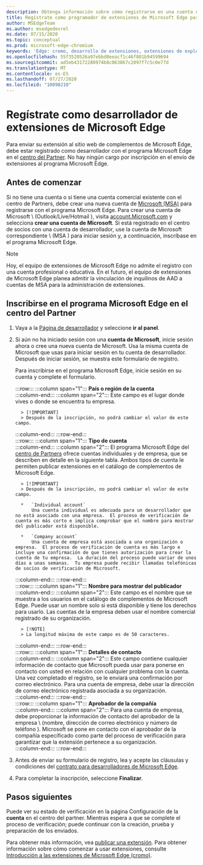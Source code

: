 ```yaml
---
description: Obtenga información sobre cómo registrarse en una cuenta de desarrollador para publicar extensiones en el almacén de complementos de Microsoft Edge.
title: Regístrate como programador de extensiones de Microsoft Edge para publicar extensiones
author: MSEdgeTeam
ms.author: msedgedevrel
ms.date: 07/15/2020
ms.topic: conceptual
ms.prod: microsoft-edge-chromium
keywords: 'Edge: cromo, desarrollo de extensiones, extensiones de explorador, complementos, centro de Partners, desarrollador'
ms.openlocfilehash: 55f3520526a97ebbd8eeacf1c46f801b94599694
ms.sourcegitcommit: ad5eb43172280974b8c063867c2097f7c5c0e77d
ms.translationtype: MT
ms.contentlocale: es-ES
ms.lasthandoff: 07/27/2020
ms.locfileid: "10898210"
---
```

# Regístrate como desarrollador de extensiones de Microsoft Edge  

Para enviar su extensión al sitio web de complementos de Microsoft Edge, debe estar registrado como desarrollador con el programa Microsoft Edge en el [centro del Partner][MicrosoftPartnerCenter].  No hay ningún cargo por inscripción en el envío de extensiones al programa Microsoft Edge.  

## Antes de comenzar  

Si no tiene una cuenta o si tiene una cuenta comercial existente con el centro de Partners, debe crear una nueva cuenta de [Microsoft (MSA)][WindowsCommunityEverythingAboutMicrosoftAccounts] para registrarse con el programa Microsoft Edge.  Para crear una cuenta de Microsoft \ (Outlook/Live/Hotmail \), visita [account.Microsoft.com][MicrosoftAccount] y selecciona **crear una cuenta de Microsoft**.  Si está registrado en el centro de socios con una cuenta de desarrollador, use la cuenta de Microsoft correspondiente \ (MSA \) para iniciar sesión y, a continuación, inscríbase en el programa Microsoft Edge.  

> [!NOTE]
> Hoy, el equipo de extensiones de Microsoft Edge no admite el registro con una cuenta profesional o educativa.  En el futuro, el equipo de extensiones de Microsoft Edge planea admitir la vinculación de inquilinos de AAD a cuentas de MSA para la administración de extensiones.  

## Inscribirse en el programa Microsoft Edge en el centro del Partner  

1.  Vaya a la [Página de desarrollador][MicrosoftPartnerCenter] y seleccione **ir al panel**.  
1.  Si aún no ha iniciado sesión con una **cuenta de Microsoft**, inicie sesión ahora o cree una nueva cuenta de Microsoft.  Usa la misma cuenta de Microsoft que usas para iniciar sesión en tu cuenta de desarrollador.  Después de iniciar sesión, se muestra este formulario de registro.  
    
    Para inscribirse en el programa Microsoft Edge, inicie sesión en su cuenta y complete el formulario.  
    <!-- -->
    :::row:::
       :::column span="1":::
          **País o región de la cuenta**  
       :::column-end:::
       :::column span="2":::
          Este campo es el lugar donde vives o donde se encuentra tu empresa.  
          
          > [!IMPORTANT]
          > Después de la inscripción, no podrá cambiar el valor de este campo.  
       :::column-end:::
    :::row-end:::  
    :::row:::
       :::column span="1":::
          **Tipo de cuenta**  
       :::column-end:::
       :::column span="2":::
          El programa Microsoft Edge del [centro de Partners][MicrosoftPartnerCenter] ofrece cuentas individuales y de empresa, que se describen en detalle en la siguiente tabla.  Ambos tipos de cuenta le permiten publicar extensiones en el catálogo de complementos de Microsoft Edge.  
          
          > [!IMPORTANT]
          > Después de la inscripción, no podrá cambiar el valor de este campo.  
          
          *   `Individual account`  
              Una cuenta individual es adecuada para un desarrollador que no está asociado con una empresa.  El proceso de verificación de cuenta es más corto e implica comprobar que el nombre para mostrar del publicador está disponible.  

          *   `Company account`  
              Una cuenta de empresa está asociada a una organización o empresa.  El proceso de verificación de cuenta es más largo e incluye una confirmación de que tienes autorización para crear la cuenta de tu empresa.  La duración del proceso puede variar de unos días a unas semanas.  Tu empresa puede recibir llamadas telefónicas de socios de verificación de Microsoft.  
       :::column-end:::
    :::row-end:::  
    :::row:::
       :::column span="1":::
          **Nombre para mostrar del publicador**  
       :::column-end:::
       :::column span="2":::
          Este campo es el nombre que se muestra a los usuarios en el catálogo de complementos de Microsoft Edge.  Puede usar un nombre solo si está disponible y tiene los derechos para usarlo.  Las cuentas de la empresa deben usar el nombre comercial registrado de su organización.  
          
          > [!NOTE]
          > La longitud máxima de este campo es de 50 caracteres.  
       :::column-end:::
    :::row-end:::  
    :::row:::
       :::column span="1":::
          **Detalles de contacto**  
       :::column-end:::
       :::column span="2":::
          Este campo contiene cualquier información de contacto que Microsoft pueda usar para ponerse en contacto con usted en relación con cualquier problema con la cuenta.  Una vez completado el registro, se le enviará una confirmación por correo electrónico.  Para una cuenta de empresa, debe usar la dirección de correo electrónico registrada asociada a su organización.  
       :::column-end:::
    :::row-end:::  
    :::row:::
       :::column span="1":::
          **Aprobador de la compañía**  
       :::column-end:::
       :::column span="2":::
          Para una cuenta de empresa, debe proporcionar la información de contacto del aprobador de la empresa \ (nombre, dirección de correo electrónico y número de teléfono \).  Microsoft se pone en contacto con el aprobador de la compañía especificado como parte del proceso de verificación para garantizar que la extensión pertenece a su organización.  
       :::column-end:::
    :::row-end:::  
    <!-- -->
    <!--
    1.  The **Account country/region** field  
        
        This field is where you either live or your business is located.  
        
        > [!IMPORTANT]
        > After enrollment, you are not able to change the value of this field.  
        
    1.  The **Account type** field  
        
        The Microsoft Edge program in [Partner Center][MicrosoftPartnerCenter] offers both individual and company accounts, which are described in detail in the table that follows.  Both account types allow you to publish extensions to the Microsoft Edge add-ons catalog.  
        
        > [!IMPORTANT]
        > After enrollment, you are not able to change the value of this field.  
        
        | Individual account | Company account |  
        |:--- |:--- |  
        | Individual accounts are appropriate for developers not associated with a company.  | Company accounts are associated with organizations and businesses.  |  
        | The account verification process is shorter, and involves verifying that the publisher display name is available.  | The account verification process is longer, and involves confirmation that you are authorized to create the account for your company.  The duration of the process may range from a few days to a few weeks.  Your company may receive phone calls from Microsoft verification partners.  |  
        
    1.  The **Publisher display name** field  
        
        This field is the name shown to users in the Microsoft Edge add-ons catalog.  You may use a name only if it is available, and you have the rights to use it.  Company accounts must use the registered business name of your organization.  
        
        > [!NOTE]
        > The maximum length for this field is 50 characters.  
        
    1.  The **Contact details** field  
        
        Any contact information that Microsoft may use to contact you regarding any account issues.  After registration is complete, an email confirmation is sent to you.  Company accounts must use the registered email address associated with your organization.  
        
    1.  The **Company approver** field  
        
        For company accounts, provide the contact information \(name, email address, and phone number\) of your company approver.  Microsoft contacts the company approver specified as a part of the verification process to ensure that the extensions belong to your organization.  
        -->
1. Antes de enviar su formulario de registro, lea y acepte las cláusulas y condiciones del [contrato para desarrolladores de Microsoft Edge][MicrosoftAppDeveloperAgreement].  
1. Para completar la inscripción, seleccione **Finalizar**.  

## Pasos siguientes  

Puede ver su estado de verificación en la página Configuración de la **cuenta** en el centro del partner.  Mientras espera a que se complete el proceso de verificación; puede continuar con la creación, prueba y preparación de los enviados.  

Para obtener más información, vea [publicar una extensión][ExtensionsChromiumPublishExtension].  Para obtener información sobre cómo comenzar a usar extensiones, consulte [Introducción a las extensiones de Microsoft Edge (cromo)][ExtensionsChromiumGettingStartedIndex].  

<!-- links -->  

[ExtensionsChromiumGettingStartedIndex]: ../getting-started/index.md "Introducción a Microsoft Edge (cromo) | Microsoft docs"  
[ExtensionsChromiumPublishExtension]:  ./publish-extension.md "Publicar una extensión | Microsoft docs"  

[MicrosoftAppDeveloperAgreement]:  /legal/windows/agreements/app-developer-agreement "Acuerdo de desarrollador de aplicaciones | Microsoft docs"  

[MicrosoftAccount]:  https://account.microsoft.com/account "Cuenta de Microsoft"  

[MicrosoftPartnerCenter]:  https://partner.microsoft.com/dashboard/microsoftedge/public/login?ref=dd "Centro de socios"  

[WindowsCommunityEverythingAboutMicrosoftAccounts]:  https://community.windows.com/stories/everything-you-need-to-know-about-microsoft-accounts "Microsoft (o MSA)"  